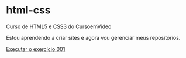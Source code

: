 # html-css
 Curso de HTML5 e CSS3 do CursoemVideo

Estou aprendendo a criar sites e agora vou gerenciar meus repositórios.

<a href="https://luizmdesen.github.io/html-css/exercicios/ex001/index.html">Executar o exercício 001</a>